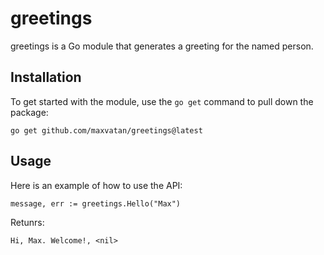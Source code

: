 # greetings

greetings is a Go module that generates a greeting for the named person.

## Installation
To get started with the module, use the `go get` command to pull down the package:

```
go get github.com/maxvatan/greetings@latest
```

## Usage
Here is an example of how to use the API:

```
message, err := greetings.Hello("Max")
```

Retunrs:

```
Hi, Max. Welcome!, <nil>
```
